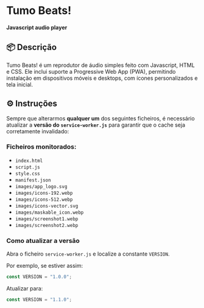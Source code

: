 # Tumo Beats!

**Javascript audio player**

## 📦 Descrição

Tumo Beats! é um reprodutor de áudio simples feito com Javascript, HTML e CSS. Ele inclui suporte a Progressive Web App (PWA), permitindo instalação em dispositivos móveis e desktops, com ícones personalizados e tela inicial.

## ⚙️ Instruções

Sempre que alterarmos **qualquer um** dos seguintes ficheiros, é necessário atualizar a **versão do `service-worker.js`** para garantir que o cache seja corretamente invalidado:

### Ficheiros monitorados:
- `index.html`
- `script.js`
- `style.css`
- `manifest.json`
- `images/app_logo.svg`
- `images/icons-192.webp`
- `images/icons-512.webp`
- `images/icons-vector.svg`
- `images/maskable_icon.webp`
- `images/screenshot1.webp`
- `images/screenshot2.webp`

### Como atualizar a versão

Abra o ficheiro `service-worker.js` e localize a constante `VERSION`.

Por exemplo, se estiver assim:

```js
const VERSION = "1.0.0";
```

Atualizar para:

```js
const VERSION = "1.1.0";
```

